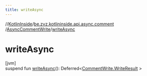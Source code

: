 ```yaml
---
title: writeAsync
---
```

//[KotlinInside](../../../index.html)/[be.zvz.kotlininside.api.async.comment](../index.html)
/[AsyncCommentWrite](index.html)/[writeAsync](write-async.html)

# writeAsync

[jvm]\
suspend fun [writeAsync](write-async.html)():
Deferred&lt;[CommentWrite.WriteResult](../../be.zvz.kotlininside.api.comment/-comment-write/-write-result/index.html)
&gt;




